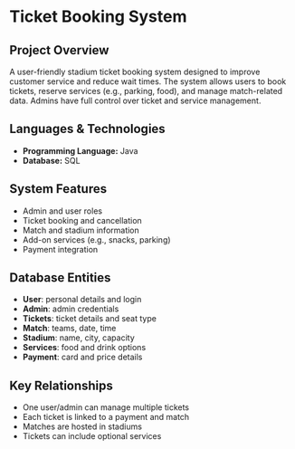 # Ticket Booking System

## Project Overview
A user-friendly stadium ticket booking system designed to improve customer service and reduce wait times. The system allows users to book tickets, reserve services (e.g., parking, food), and manage match-related data. Admins have full control over ticket and service management.

## Languages & Technologies
- **Programming Language:** Java  
- **Database:** SQL  

## System Features
- Admin and user roles
- Ticket booking and cancellation
- Match and stadium information
- Add-on services (e.g., snacks, parking)
- Payment integration

## Database Entities
- **User**: personal details and login
- **Admin**: admin credentials
- **Tickets**: ticket details and seat type
- **Match**: teams, date, time
- **Stadium**: name, city, capacity
- **Services**: food and drink options
- **Payment**: card and price details

## Key Relationships
- One user/admin can manage multiple tickets  
- Each ticket is linked to a payment and match  
- Matches are hosted in stadiums  
- Tickets can include optional services  
